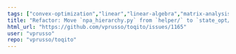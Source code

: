 ```yaml
---
tags: ["convex-optimization","linear","linear-algebra","matrix-analysis","nonlocal-game","physics","python","python-3","python3","quantum","quantum-computing","quantum-information","quantum-information-science","quantum-information-theory","quantum-physics","quantum-programming","quantum-programming-language","refactor","research","semidefinite-programming","unitaryhack"]
title: "Refactor: Move `npa_hierarchy.py` from `helper/` to `state_opt/` module"
html_url: "https://github.com/vprusso/toqito/issues/1165"
user: "vprusso"
repo: "vprusso/toqito"
---
```


